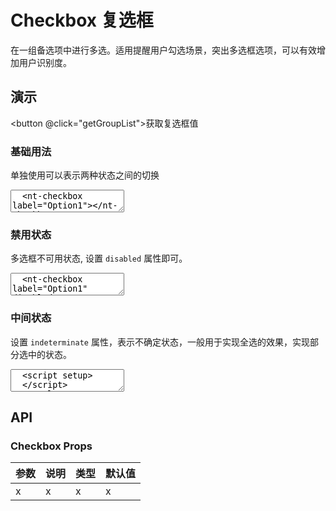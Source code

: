 # Checkbox 复选框

在一组备选项中进行多选。适用提醒用户勾选场景，突出多选框选项，可以有效增加用户识别度。

## 演示

<script setup>
  import { ref, watch } from 'vue'
  import { Checkbox, CheckboxGroup } from '../../src'
  const checked1 = ref(true)

  watch(checked1, (newVal) => {
    console.log(newVal)
  })

  const checkList = ref(['A', 'B'])

  function getGroupList() {
    console.log(checkList.value)
  }
</script>

<CheckboxGroup v-model="checkList">
  <Checkbox value="A" label="Option1" />
  <Checkbox value="B" label="Option2" />
</CheckboxGroup>

<button @click="getGroupList">获取复选框值</button>

### 基础用法

单独使用可以表示两种状态之间的切换

<ClientOnly>
  <CodePreview>
  <textarea lang="vue-html">
  <nt-checkbox label="Option1"></nt-checkbox>
  </textarea>
  </CodePreview>
</ClientOnly>

### 禁用状态

多选框不可用状态, 设置 `disabled` 属性即可。

<ClientOnly>
  <CodePreview>
  <textarea lang="vue-html">
  <nt-checkbox label="Option1" disabled></nt-checkbox>
  </textarea>
  </CodePreview>
</ClientOnly>

### 中间状态

设置 `indeterminate` 属性，表示不确定状态，一般用于实现全选的效果，实现部分选中的状态。

<ClientOnly>
  <CodePreview>
  <textarea lang="vue">
  <script setup>
  </script>
  <template>
  </template>
  </textarea>
  <template #preview>
    <Checkbox v-model="checked1" label="Option1" indeterminate />
  </template>
  </CodePreview>
</ClientOnly>

## API

### Checkbox Props

| 参数 | 说明 | 类型 | 默认值 |
| ---- | ---- | ---- | ------ |
| x    | x    | x    | x      |
